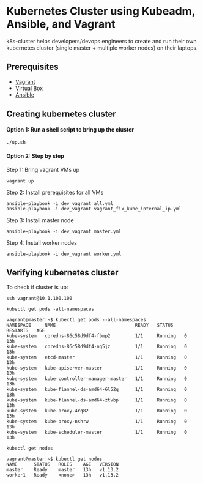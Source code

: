 # Kubernetes Cluster using Kubeadm, Ansible, and Vagrant
k8s-cluster helps developers/devops engineers to create and run their own kubernetes cluster (single master + multiple worker nodes) on their laptops.

## Prerequisites
- [Vagrant](https://www.vagrantup.com/)
- [Virtual Box](https://www.virtualbox.org/wiki/Downloads)
- [Ansible](https://www.ansible.com/)

## Creating kubernetes cluster

#### Option 1: Run a shell script to bring up the cluster
```
./up.sh
```

#### Option 2: Step by step
Step 1: Bring vagrant VMs up

```
vagrant up
```

Step 2: Install prerequisites for all VMs

```
ansible-playbook -i dev_vagrant all.yml
ansible-playbook -i dev_vagrant vagrant_fix_kube_internal_ip.yml
```

Step 3: Install master node

```
ansible-playbook -i dev_vagrant master.yml
```

Step 4: Install worker nodes

```
ansible-playbook -i dev_vagrant worker.yml
```

## Verifying kubernetes cluster

To check if cluster is up:
```
ssh vagrant@10.1.100.100
```

```
kubectl get pods -all-namespaces

vagrant@master:~$ kubectl get pods --all-namespaces
NAMESPACE     NAME                             READY   STATUS    RESTARTS   AGE
kube-system   coredns-86c58d9df4-fbmp2         1/1     Running   0          13h
kube-system   coredns-86c58d9df4-ng5jz         1/1     Running   0          13h
kube-system   etcd-master                      1/1     Running   0          13h
kube-system   kube-apiserver-master            1/1     Running   0          13h
kube-system   kube-controller-manager-master   1/1     Running   0          13h
kube-system   kube-flannel-ds-amd64-6l52q      1/1     Running   0          13h
kube-system   kube-flannel-ds-amd64-ztvbp      1/1     Running   0          13h
kube-system   kube-proxy-4rq82                 1/1     Running   0          13h
kube-system   kube-proxy-nshrw                 1/1     Running   0          13h
kube-system   kube-scheduler-master            1/1     Running   0          13h
```

```
kubectl get nodes

vagrant@master:~$ kubectl get nodes
NAME      STATUS   ROLES    AGE   VERSION
master    Ready    master   13h   v1.13.2
worker1   Ready    <none>   13h   v1.13.2
```
